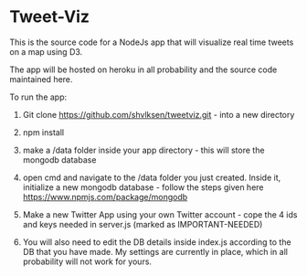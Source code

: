 # Tweet-Viz

This is the source code for a NodeJs app that will visualize real time tweets on a map using D3.

The app will be hosted on heroku in all probability and the source code maintained here.

To run the app:

1) Git clone https://github.com/shvlksen/tweetviz.git - into a new directory

2) npm install

3) make a /data folder inside your app directory - this will store the mongodb database 

4) open cmd and navigate to the /data folder you just created. Inside it, initialize a new mongodb database - follow the steps given here https://www.npmjs.com/package/mongodb

5) Make a new Twitter App using your own Twitter account - cope the 4 ids and keys needed in server.js (marked as IMPORTANT-NEEDED) 

5) You will also need to edit the DB details inside index.js according to the DB that you have made. My settings are currently in place, which in all probability will not work for yours.
